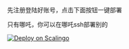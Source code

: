 
先注册登陆好账号，点击下面按钮一键部署

只有哪吒，你可以在哪吒ssh部署别的

[![Deploy on Scalingo](https://cdn.scalingo.com/deploy/button.svg)](https://dashboard.scalingo.com/create/app?source=https://github.com/dsadsadsss/scalingo-nodejs#main)
